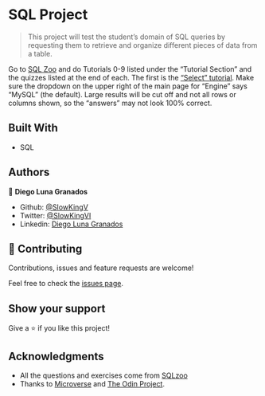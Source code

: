 # SQL Project

> This project will test the student’s domain of SQL queries by requesting them to retrieve and organize different pieces of data from a table.

Go to [SQL Zoo](http://sqlzoo.net/wiki/Main_Page) and do Tutorials 0-9 listed under the “Tutorial Section” and the quizzes listed at the end of each. The first is the [“Select” tutorial](http://sqlzoo.net/wiki/SELECT_basics). Make sure the dropdown on the upper right of the main page for “Engine” says “MySQL” (the default). Large results will be cut off and not all rows or columns shown, so the “answers” may not look 100% correct.

## Built With

- SQL

## Authors

👤 **Diego Luna Granados**

- Github: [@SlowKingV](https://github.com/SlowKingV)
- Twitter: [@SlowKingVI](https://twitter.com/SlowKingVI)
- Linkedin: [Diego Luna Granados](https://www.linkedin.com/in/diego-luna-granados-64007b197/)

## 🤝 Contributing

Contributions, issues and feature requests are welcome!

Feel free to check the [issues page](issues/).

## Show your support

Give a ⭐️ if you like this project!

## Acknowledgments

- All the questions and exercises come from [SQLzoo](https://sqlzoo.net/)
- Thanks to [Microverse](https://www.microverse.org/) and [The Odin Project](https://www.theodinproject.com).

